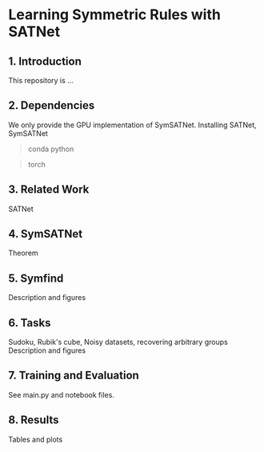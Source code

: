 # Learning Symmetric Rules with SATNet

## 1. Introduction

This repository is ...


## 2. Dependencies
We only provide the GPU implementation of SymSATNet.
Installing SATNet, SymSATNet

> conda python

> torch


## 3. Related Work
SATNet


## 4. SymSATNet
Theorem


## 5. Symfind
Description and figures


## 6. Tasks
Sudoku, Rubik's cube, Noisy datasets, recovering arbitrary groups
Description and figures


## 7. Training and Evaluation
See main.py and notebook files.


## 8. Results
Tables and plots